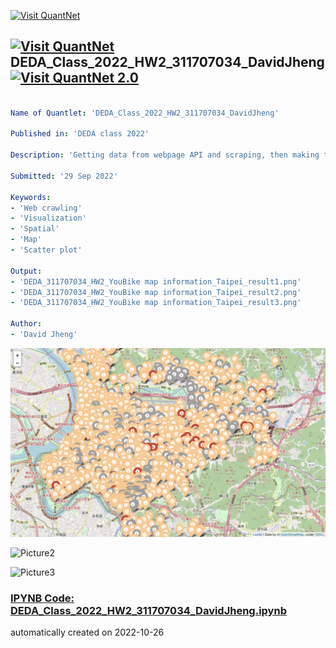 [<img src="https://github.com/QuantLet/Styleguide-and-FAQ/blob/master/pictures/banner.png" width="888" alt="Visit QuantNet">](http://quantlet.de/)

## [<img src="https://github.com/QuantLet/Styleguide-and-FAQ/blob/master/pictures/qloqo.png" alt="Visit QuantNet">](http://quantlet.de/) **DEDA_Class_2022_HW2_311707034_DavidJheng** [<img src="https://github.com/QuantLet/Styleguide-and-FAQ/blob/master/pictures/QN2.png" width="60" alt="Visit QuantNet 2.0">](http://quantlet.de/)

```yaml

Name of Quantlet: 'DEDA_Class_2022_HW2_311707034_DavidJheng'

Published in: 'DEDA class 2022'

Description: 'Getting data from webpage API and scraping, then making the location information of YouBike station all over Taipei city.'

Submitted: '29 Sep 2022'

Keywords:
- 'Web crawling'
- 'Visualization'
- 'Spatial'
- 'Map'
- 'Scatter plot'

Output:
- 'DEDA_311707034_HW2_YouBike map information_Taipei_result1.png'
- 'DEDA_311707034_HW2_YouBike map information_Taipei_result2.png'
- 'DEDA_311707034_HW2_YouBike map information_Taipei_result3.png'

Author:
- 'David Jheng'
```

![Picture1](DEDA_311707034_HW2_YouBike%20map%20information_Taipei_result1.png)

![Picture2](DEDA_311707034_HW2_YouBike%20map%20information_Taipei_result2.png)

![Picture3](DEDA_311707034_HW2_YouBike%20map%20information_Taipei_result3.png)

### [IPYNB Code: DEDA_Class_2022_HW2_311707034_DavidJheng.ipynb](DEDA_Class_2022_HW2_311707034_DavidJheng.ipynb)


automatically created on 2022-10-26